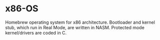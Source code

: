 x86-OS
======

Homebrew operating system for x86 architecture. Bootloader and kernel stub, which run in Real Mode, are written in NASM. Protected mode kernel/drivers are coded in C.
